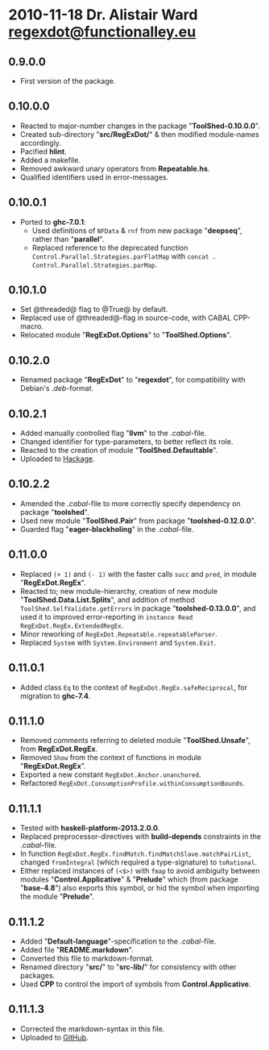 # 2010-11-18 Dr. Alistair Ward <regexdot@functionalley.eu>

## 0.9.0.0
* First version of the package.

## 0.10.0.0
* Reacted to major-number changes in the package "**ToolShed-0.10.0.0**".
* Created sub-directory "**src/RegExDot/**" & then modified module-names accordingly.
* Pacified **hlint**.
* Added a makefile.
* Removed awkward unary operators from **Repeatable.hs**.
* Qualified identifiers used in error-messages.

## 0.10.0.1
* Ported to **ghc-7.0.1**:
	+ Used definitions of `NFData` & `rnf` from new package "**deepseq**", rather than "**parallel**".
	+ Replaced reference to the deprecated function `Control.Parallel.Strategies.parFlatMap` with `concat . Control.Parallel.Strategies.parMap`.

## 0.10.1.0
* Set @threaded@ flag to @True@ by default.
* Replaced use of @threaded@-flag in source-code, with CABAL CPP-macro.
* Relocated module "**RegExDot.Options**" to "**ToolShed.Options**".

## 0.10.2.0
* Renamed package "**RegExDot**" to "**regexdot**", for compatibility with Debian's *.deb*-format.

## 0.10.2.1
* Added manually controlled flag "**llvm**" to the *.cabal*-file.
* Changed identifier for type-parameters, to better reflect its role.
* Reacted to the creation of module "**ToolShed.Defaultable**".
* Uploaded to [Hackage](http://hackage.haskell.org/package/regexdot).

## 0.10.2.2
* Amended the *.cabal*-file to more correctly specify dependency on package "**toolshed**".
* Used new module "**ToolShed.Pair**" from package "**toolshed-0.12.0.0**".
* Guarded flag "**eager-blackholing**" in the *.cabal*-file.

## 0.11.0.0
* Replaced `(+ 1)` and `(- 1)` with the faster calls `succ` and `pred`, in module "**RegExDot.RegEx**".
* Reacted to; new module-hierarchy, creation of new module "**ToolShed.Data.List.Splits**", and addition of method `ToolShed.SelfValidate.getErrors` in package "**toolshed-0.13.0.0**", and used it to improved error-reporting in `instance Read RegExDot.RegEx.ExtendedRegEx`.
* Minor reworking of `RegExDot.Repeatable.repeatableParser`.
* Replaced `System` with `System.Environment` and `System.Exit`.

## 0.11.0.1
* Added class `Eq` to the context of `RegExDot.RegEx.safeReciprocal`, for migration to **ghc-7.4**.

## 0.11.1.0
* Removed comments referring to deleted module "**ToolShed.Unsafe**", from **RegExDot.RegEx**.
* Removed `Show` from the context of functions in module "**RegExDot.RegEx**".
* Exported a new constant `RegExDot.Anchor.unanchored`.
* Refactored `RegExDot.ConsumptionProfile.withinConsumptionBounds`.

## 0.11.1.1
* Tested with **haskell-platform-2013.2.0.0**.
* Replaced preprocessor-directives with **build-depends** constraints in the *.cabal*-file.
* In function `RegExDot.RegEx.findMatch.findMatchSlave.matchPairList`, changed `fromIntegral` (which required a type-signature) to `toRational`.
* Either replaced instances of `(<$>)` with `fmap` to avoid ambiguity between modules "**Control.Applicative**" & "**Prelude**" which (from package "**base-4.8**") also exports this symbol, or hid the symbol when importing the module "**Prelude**".

## 0.11.1.2
* Added "**Default-language**"-specification to the *.cabal*-file.
* Added file "**README.markdown**".
* Converted this file to markdown-format.
* Renamed directory "**src/**" to "**src-lib/**" for consistency with other packages. 
* Used **CPP** to control the import of symbols from **Control.Applicative**.

## 0.11.1.3
* Corrected the markdown-syntax in this file.
* Uploaded to [GitHub](https://github.com/functionalley/RegExDot.git).
